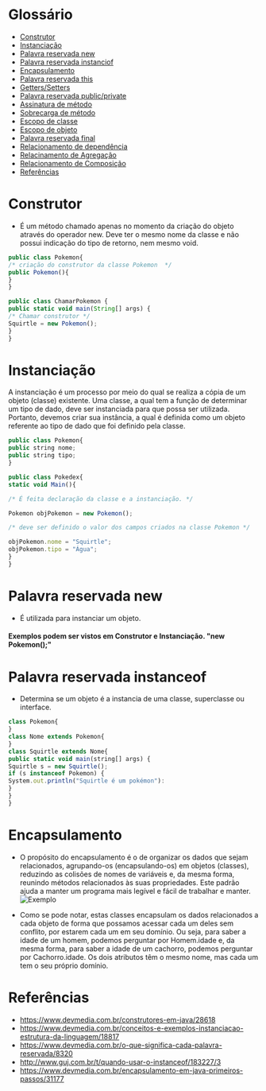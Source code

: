 # Glossário
- [Construtor](https://github.com/gherickds/Geral/blob/master/exGloss%C3%A1rio.md#construtor)
- [Instanciação](https://github.com/gherickds/Geral/blob/master/exGloss%C3%A1rio.md#instancia%C3%A7%C3%A3o)
- [Palavra reservada new](https://github.com/gherickds/Geral/blob/master/exGloss%C3%A1rio.md#palavra-reservada-new)
- [Palavra reservada instanciof](https://github.com/gherickds/Geral/blob/master/exGloss%C3%A1rio.md#palavra-reservada-instanceof)
- [Encapsulamento](https://github.com/gherickds/Geral/blob/master/exGloss%C3%A1rio.md#encapsulamento)
- [Palavra reservada this]()
- [Getters/Setters]()
- [Palavra reservada public/private]()
- [Assinatura de método]()
- [Sobrecarga de método]()
- [Escopo de classe]()
- [Escopo de objeto]()
- [Palavra reservada final]()
- [Relacionamento de dependência]()
- [Relacinamento de Agregação]()
- [Relacionamento de Composição]()
- [Referências](https://github.com/gherickds/Geral/blob/master/exGloss%C3%A1rio.md#refer%C3%AAncias)
# Construtor
- É um método chamado apenas no momento da criação do objeto através do operador new. Deve ter o mesmo nome da classe e não possui indicação do tipo de retorno, nem mesmo void.

```javascript
public class Pokemon{
/* criação do construtor da classe Pokemon  */
public Pokemon(){
}
}

public class ChamarPokemon {
public static void main(String[] args) { 
/* Chamar construtor */
Squirtle = new Pokemon(); 
}
}
```
# Instanciação
A instanciação é um processo por meio do qual se realiza a cópia de um objeto (classe) existente. Uma classe, a qual tem a função de determinar um tipo de dado, deve ser instanciada para que possa ser utilizada. Portanto, devemos criar sua instância, a qual é definida como um objeto referente ao tipo de dado que foi definido pela classe.
```javascript
public class Pokemon{
public string nome;
public string tipo;
}

public class Pokedex{
static void Main(){

/* É feita declaração da classe e a instanciação. */

Pokemon objPokemon = new Pokemon();

/* deve ser definido o valor dos campos criados na classe Pokemon */

objPokemon.nome = "Squirtle";
objPokemon.tipo = "Água";
}
}
```
# Palavra reservada new
- É utilizada para instanciar um objeto. 
#### Exemplos podem ser vistos em Construtor e Instanciação. "new Pokemon();"

# Palavra reservada instanceof
- Determina se um objeto é a instancia de uma classe, superclasse ou interface.
```javascript
class Pokemon{
}
class Nome extends Pokemon{
}
class Squirtle extends Nome{
public static void main(string[] args) {
Squirtle s = new Squirtle();
if (s instanceof Pokemon) {
System.out.println("Squirtle é um pokémon"):
}
}
}
```
# Encapsulamento
- O propósito do encapsulamento é o de organizar os dados que sejam relacionados, agrupando-os (encapsulando-os) em objetos (classes), reduzindo as colisões de nomes de variáveis e, da mesma forma, reunindo métodos relacionados às suas propriedades. Este padrão ajuda a manter um programa mais legível e fácil de trabalhar e manter.
![Exemplo](http://arquivo.devmedia.com.br/revistas/easyjava/imagens/43/1/image007.jpg)

- Como se pode notar, estas classes encapsulam os dados relacionados a cada objeto de forma que possamos acessar cada um deles sem conflito, por estarem cada um em seu domínio. Ou seja, para saber a idade de um homem, podemos perguntar por Homem.idade e, da mesma forma, para saber a idade de um cachorro, podemos perguntar por Cachorro.idade. Os dois atributos têm o mesmo nome, mas cada um tem o seu próprio domínio.
# Referências
- https://www.devmedia.com.br/construtores-em-java/28618
- https://www.devmedia.com.br/conceitos-e-exemplos-instanciacao-estrutura-da-linguagem/18817
- https://www.devmedia.com.br/o-que-significa-cada-palavra-reservada/8320
- http://www.guj.com.br/t/quando-usar-o-instanceof/183227/3
- https://www.devmedia.com.br/encapsulamento-em-java-primeiros-passos/31177
